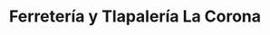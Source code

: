 ---
title: "Ferretería y Tlapalería La Corona"
url: /santiago-de-queretaro/ferreteria-y-tlapaleria-la-corona/
shop: Eisenwaren
---